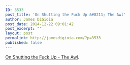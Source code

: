 ```yaml
---
ID: 3533
post_title: 'On Shutting the Fuck Up &#8211; The Awl'
author: James DiGioia
post_date: 2014-12-22 09:01:42
post_excerpt: ""
layout: post
permalink: http://jamesdigioia.com/?p=3533
published: false
---
```

[On Shutting the Fuck Up - The Awl][1].

 [1]: http://www.theawl.com/2014/12/on-shutting-the-fuck-up